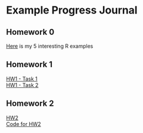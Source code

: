 # Example Progress Journal

## Homework 0

[Here](files/example_homework_0.html) is my 5 interesting R examples

## Homework 1

 [HW1 - Task 1](files/HW_1_Task1.html)  
 [HW1 - Task 2](files/HW1_Task_2.html)

## Homework 2

 [HW2](files/HW2.html)  
 [Code for HW2](files/HW2.ipynb)